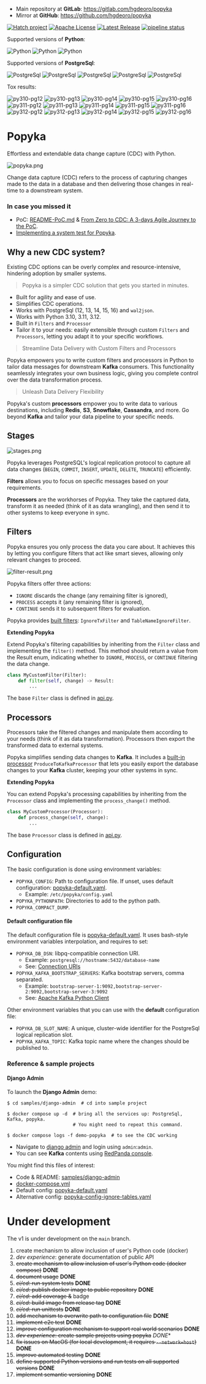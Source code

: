 * Main repository at **GitLab**: https://gitlab.com/hgdeoro/popyka
* Mirror at **GitHub**: https://github.com/hgdeoro/popyka

[![Hatch project](https://img.shields.io/badge/Packaging-Hatch-blue)](.)
[![Apache License](https://img.shields.io/badge/License-Apache-blue)](.)
[![Latest Release](https://gitlab.com/hgdeoro/popyka/-/badges/release.svg)](https://gitlab.com/hgdeoro/popyka/-/releases)
[![pipeline status](https://gitlab.com/hgdeoro/popyka/badges/main/pipeline.svg)](https://gitlab.com/hgdeoro/popyka/-/commits/main)

Supported versions of **Python**:

![Python](https://img.shields.io/badge/Python-3.10-blue)
![Python](https://img.shields.io/badge/Python-3.11-blue)
![Python](https://img.shields.io/badge/Python-3.12-blue)

Supported versions of **PostgreSql**:

![PostgreSql](https://img.shields.io/badge/PostgreSql-12-blue)
![PostgreSql](https://img.shields.io/badge/PostgreSql-13-blue)
![PostgreSql](https://img.shields.io/badge/PostgreSql-14-blue)
![PostgreSql](https://img.shields.io/badge/PostgreSql-15-blue)
![PostgreSql](https://img.shields.io/badge/PostgreSql-16-blue)

Tox results:

![py310-pg12](https://img.shields.io/badge/py3.10%2Bpg12-passed-green)
![py310-pg13](https://img.shields.io/badge/py3.10%2Bpg13-passed-green)
![py310-pg14](https://img.shields.io/badge/py3.10%2Bpg14-passed-green)
![py310-pg15](https://img.shields.io/badge/py3.10%2Bpg15-passed-green)
![py310-pg16](https://img.shields.io/badge/py3.10%2Bpg16-passed-green)
![py311-pg12](https://img.shields.io/badge/py3.11%2Bpg12-passed-green)
![py311-pg13](https://img.shields.io/badge/py3.11%2Bpg13-passed-green)
![py311-pg14](https://img.shields.io/badge/py3.11%2Bpg14-passed-green)
![py311-pg15](https://img.shields.io/badge/py3.11%2Bpg15-passed-green)
![py311-pg16](https://img.shields.io/badge/py3.11%2Bpg16-passed-green)
![py312-pg12](https://img.shields.io/badge/py3.12%2Bpg12-passed-green)
![py312-pg13](https://img.shields.io/badge/py3.12%2Bpg13-passed-green)
![py312-pg14](https://img.shields.io/badge/py3.12%2Bpg14-passed-green)
![py312-pg15](https://img.shields.io/badge/py3.12%2Bpg15-passed-green)
![py312-pg16](https://img.shields.io/badge/py3.12%2Bpg16-passed-green)




# Popyka

Effortless and extendable data change capture (CDC) with Python.

![popyka.png](docs%2Fpopyka.png)

Change data capture (CDC) refers to the process of capturing changes made to the data
in a database and then delivering those changes in real-time to a downstream system.

### In case you missed it

* PoC: [README-PoC.md](README-PoC.md) & [From Zero to CDC: A 3-days Agile Journey to the PoC](https://hdo.dev/posts/20240406-popyka/).
* [Implementing a system test for Popyka](https://hdo.dev/posts/20240417-system-testing-and-python/).

## Why a new CDC system?

Existing CDC options can be overly complex and resource-intensive, hindering adoption by smaller systems.

> Popyka is a simpler CDC solution that gets you started in minutes.

* Built for agility and ease of use.
* Simplifies CDC operations.
* Works with PostgreSql (12, 13, 14, 15, 16) and `wal2json`.
* Works with Python 3.10, 3.11, 3.12.
* Built in `Filters` and `Processor`
* Tailor it to your needs: easily extensible through custom `Filters` and `Processors`,
    letting you adapt it to your specific workflows.

[//]: # (Implementing custom `Filters` and `Processors` is easy, and allows you to)
[//]: # (write to **Kafka** the messages in a way that can be easily consumed downstream.)
[//]: # (This will usually contain business logic, This can be implemented using any)
[//]: # (fo the supported Python versions.)

> Streamline Data Delivery with Custom Filters and Processors

Popyka empowers you to write custom filters and processors in Python to tailor
data messages for downstream **Kafka** consumers. This functionality seamlessly
integrates your own business logic, giving you complete control over the data transformation process.

[//]: # (The system is not limited to **Kafka**: you can implement your own `Processor`)
[//]: # (to write the data wherever you need &#40;**Redis**, **S3**, **Snowflake**, **Cassandra**, other databases, etc.&#41;.)

> Unleash Data Delivery Flexibility

Popyka's custom **processors** empower you to write data to various destinations,
including **Redis**, **S3**, **Snowflake**, **Cassandra**, and more. Go beyond **Kafka** and tailor
your data pipeline to your specific needs.




## Stages

![stages.png](docs%2Fstages.png)

[//]: # (Popyka receives the changes from PostgreSql using the logical replication protocol,)
[//]: # (for each `BEGIN`, `COMMIT`, `INSERT`, `UPDATE`, `DELETE` and `TRUNCATE` operation.)
[//]: # ()
[//]: # (In the **first stage** we filter the messages: we decide which messages need to be processed,)
[//]: # (and which need to be ignored.)
[//]: # ()
[//]: # (In the **second stage** we process those messages that were not filtered out. Each message)
[//]: # (is passed to all processor instances, one by one.)

Popyka leverages PostgreSQL's logical replication protocol to capture all data changes
(`BEGIN`, `COMMIT`, `INSERT`, `UPDATE`, `DELETE`, `TRUNCATE`) efficiently.

**Filters** allows you to focus on specific messages based on your requirements.

**Processors** are the workhorses of Popyka. They take the captured data,
transform it as needed (think of it as data wrangling), and then send it
to other systems to keep everyone in sync.

[//]: # (The default configuration uses:)
[//]: # ()
[//]: # (* `IgnoreTxFilter` to ignore those changes associated to `BEGIN` and `COMMIT`.)
[//]: # (* `LogChangeProcessor`: to log the received messages.)
[//]: # (* `ProduceToKafkaProcessor`: to publish a message to Kafka.)




## Filters

[//]: # (Popyka ensures you only process the data you care about. It achieves this by letting you configure)
[//]: # (filters that act like checkpoints, allowing only relevant changes to proceed)

Popyka ensures you only process the data you care about. It achieves this by letting you configure
filters that act like smart sieves, allowing only relevant changes to proceed.

[//]: # (Only the relevant changes are processed by Popyka. It does this by first passing)
[//]: # (each change through filters you configure. These filters are like smart sieves,)
[//]: # (letting through only the data you need.)

![filter-result.png](docs%2Ffilter-result.png)

Popyka filters offer three actions:

* `IGNORE` discards the change (any remaining filter is ignored),
* `PROCESS` accepts it (any remaining filter is ignored),
* `CONTINUE` sends it to subsequent filters for evaluation.

Popyka provides [built filters](popyka%2Fbuiltin%2Ffilters.py): `IgnoreTxFilter` and `TableNameIgnoreFilter`.

**Extending Popyka**

Extend Popyka's filtering capabilities by inheriting from the `Filter` class
and implementing the `filter()` method. This method should return a value from the Result enum,
indicating whether to `IGNORE`, `PROCESS`, or `CONTINUE` filtering the data change.

```python
class MyCustomFilter(Filter):
    def filter(self, change) -> Result:
        ...
```

The base `Filter` class is defined in [api.py](popyka%2Fapi.py).




## Processors

[//]: # (After filtering, Popyka sends the data changes through its processors one by one,)
[//]: # (following the order you configured them in. Each processor can perform its specific task on the data.)

[//]: # (Filtered changes are delivered to all configured processors in the order they are defined.)
[//]: # (Each processor has the opportunity to manipulate the data as needed and export it to other systems.)

Processors take the filtered changes and manipulate them according to your needs (think of it as data transformation).
Processors then export the transformed data to external systems.

Popyka simplifies sending data changes to **Kafka**. It includes a [built-in processor](popyka%2Fbuiltin%2Fprocessors.py) `ProduceToKafkaProcessor`
that lets you easily export the database changes to your **Kafka** cluster, keeping your other systems in sync.

**Extending Popyka**

You can extend Popyka's processing capabilities by inheriting from the `Processor` class and implementing the `process_change()` method.

```python
class MyCustomProcessor(Processor):
    def process_change(self, change):
        ...
```

The base `Processor` class is defined in [api.py](popyka%2Fapi.py).




## Configuration

The basic configuration is done using environment variables:

* `POPYKA_CONFIG`: Path to configuration file. If unset, uses default configuration: [popyka-default.yaml](popyka/popyka-default.yaml).
  * Example: `/etc/popyka/config.yaml`
* `POPYKA_PYTHONPATH`: Directories to add to the python path.
* `POPYKA_COMPACT_DUMP`.

#### Default configuration file

The default configuration file is [popyka-default.yaml](popyka/popyka-default.yaml).
It uses bash-style environment variables interpolation, and requires to set:

* `POPYKA_DB_DSN`: libpq-compatible connection URI.
  * Example: `postgresql://hostname:5432/database-name`
  * See: [Connection URIs](https://www.postgresql.org/docs/16/libpq-connect.html#LIBPQ-CONNSTRING-URIS)
* `POPYKA_KAFKA_BOOTSTRAP_SERVERS`: Kafka bootstrap servers, comma separated.
  * Example: `bootstrap-server-1:9092,bootstrap-server-2:9092,bootstrap-server-3:9092`
  * See: [Apache Kafka Python Client](https://docs.confluent.io/kafka-clients/python/current/overview.html)

Other environment variables that you can use with the **default** configuration file:

* `POPYKA_DB_SLOT_NAME`: A unique, cluster-wide identifier for the PostgreSql logical replication slot.
* `POPYKA_KAFKA_TOPIC`: Kafka topic name where the changes should be published to.

### Reference & sample projects

#### Django Admin

To launch the **Django Admin** demo:

```shell
$ cd samples/django-admin  # cd into sample project

$ docker compose up -d  # bring all the services up: PostgreSql, Kafka, popyka.
                        # You might need to repeat this command.

$ docker compose logs -f demo-popyka  # to see the CDC working
```

* Navigate to [django admin](http://localhost:8081/admin/) and login using `admin`:`admin`.
* You can see **Kafka** contents using [RedPanda console](http://localhost:8082/).

You might find this files of interest:

* Code & README: [samples/django-admin](./samples/django-admin/)
* [docker-compose.yml](./samples/django-admin/docker-compose.yml)
* Default config: [popyka-default.yaml](./popyka/popyka-default.yaml)
* Alternative config: [popyka-config-ignore-tables.yaml](./samples/django-admin/popyka-config/popyka-config-ignore-tables.yaml)




# Under development

The v1 is under development on the `main` branch.

1. create mechanism to allow inclusion of user's Python code (docker)
1. _dev experience_: generate documentation of public API
1. ~~create mechanism to allow inclusion of user's Python code (docker compose)~~ **DONE**
1. ~~document usage~~ **DONE**
1. ~~_ci/cd_: run system tests~~ **DONE**
1. ~~_ci/cd_: publish docker image to public repository~~ **DONE**
1. ~~_ci/cd_: add coverage &~~ badge
1. ~~_ci/cd_: build image from release tag~~ **DONE**
1. ~~_ci/cd_: run unittests~~ **DONE**
1. ~~add mechanism to overwrite path to configuration file~~ **DONE**
1. ~~implement e2e test~~ **DONE**
1. ~~improve configuration mechanism to support real world scenarios~~ **DONE**
1. ~~_dev experience_: create sample projects using popyka~~ *DONE**
1. ~~fix issues on MacOS (for local development, it requires `--network=host`)~~ **DONE**
1. ~~improve automated testing~~ **DONE**
1. ~~define supported Python versions and run tests on all supported versions~~ **DONE**
1. ~~implement semantic versioning~~ **DONE**
